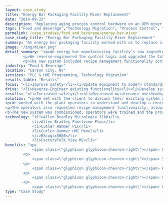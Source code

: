 ```yaml
---
layout: case_study
title: "Energy Bar Packaging Facility Mixer Replacement"
date: "2014-09-22"
description: "Replacing aging process control hardware on an OEM mixer unit for an energy bar manufacturing facility."
tags: ["Food and Beverage","Technology Migration", "Process Control", "PLC", "HMI"]
permalink: /case_studies/food_and_beverage/energy-bar-mixer
case_study_title: "Energy Bar Packaging Facility Mixer Replacement"
summary: "An energy bar packaging facility worked with us to replace a faulty mixer control system and upgrade it to modern standards."
image: "/img/mixer.png"
detail_summary: "<p>An energy bar manufacturing facility's raw ingredient mixer had a faulty Cutler Hammer PLC and operator interface.</p>
		<p>We reverse-engineered the control logic and upgraded the Cutler Hammer equipment with an Allen Bradley Micrologix PLC and Panelview Plus operator interface.</p>
		<p>The new system included recipe management functionality configurable by the operators during their shift.</p>"
industry: "Food & Beverage"
location: "Carson City, NV"
services: "PLC & HMI Programming, Technology Migration"
results_table: "Results"
focus: "<li>Improve safety</li><li>Update equipment to modern standards</li><li>Incorporate recipe management</li>"
drive: "<li>Reverse-Engineer existing functionality</li><li>Develop system using new hardware</li><li>Implement system and train personnel on its operation</li>"
results: "<li>Increased safety</li><li>Decreased maintenance overhead</li><li>Increased productivity</li>"
solution: "<p>We met with the client to discuss their existing system and how both the PLC and operator interface were failing due to age and general wear and tear. The mixer had been installed when the plant was first opened in the early 90's and no software was available for the Cutler Hammer PLC or operator interface 20 years after installation.</p>
<p>We worked with the plant operators to understand and develop a control philosophy for the mixer. One major issue with the existing hardware was that some of the inputs to the PLC from safety devices had failed. These issues were resolved with the upgraded PLC. </p>
<p>The operators also requested recipe management functionality, allowing them to easily configure various mixing steps depending on the product being produced. We implemented a screen in the HMI allowing them to configure a handful of steps with various mixing speeds and times which allowed them to reduce a large amount of over and under-mixing caused by manually timing steps using the old system.</p>
<p>The new system was commissioned, operators were trained and the process was back up and running by lunchtime. The client now has updated copies of all documentation putting them in a better position for the future.</p>"
technology: "<li>Allen Bradley Micrologix 1100</li>
            <li>Allen Bradley Panelview Plus</li>
            <li>Cutler Hammer PLC</li>
            <li>Cutler Hammer HMI Panel</li>
            <li>RSLogix5000</li>
            <li>FactoryTalk View ME</li>"
benefits: "<p>
	        <span class=\"glyphicon glyphicon-chevron-right\"></span> Controls brought up to modern standards</p>
	    <p>
	     	<span class=\"glyphicon glyphicon-chevron-right\"></span> Safety controls re-enabled as part of upgrade</p>
	    <p>
	        <span class=\"glyphicon glyphicon-chevron-right\"></span> Recipe management capabilities implemented as part of the upgrade</p>
	    <p>
			<span class=\"glyphicon glyphicon-chevron-right\"></span> Stand-alone equipment now capable of being integrated into an overall process control system</p>
		<p>
			<span class=\"glyphicon glyphicon-chevron-right\"></span> Customer has updated documentation and copies of all programs and logic</p>"
type: "Case Study"
---
```




